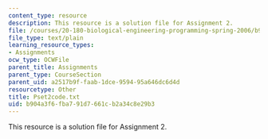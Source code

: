 ```yaml
---
content_type: resource
description: This resource is a solution file for Assignment 2.
file: /courses/20-180-biological-engineering-programming-spring-2006/b904a3f6fba791d7661cb2a34c8e29b3_Pset2code.txt
file_type: text/plain
learning_resource_types:
- Assignments
ocw_type: OCWFile
parent_title: Assignments
parent_type: CourseSection
parent_uid: a2517b9f-faab-1dce-9594-95a646dc6d4d
resourcetype: Other
title: Pset2code.txt
uid: b904a3f6-fba7-91d7-661c-b2a34c8e29b3
---
```

This resource is a solution file for Assignment 2.

